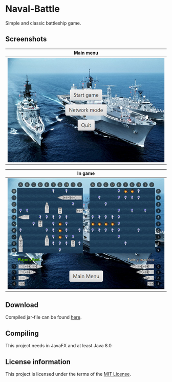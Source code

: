 # Naval-Battle

Simple and classic battleship game.

## Screenshots

| Main menu                                                        |
|------------------------------------------------------------------|
| ![Main menu of the game](Media/1.Main_menu.png "Main menu")      |

| In game                                                          |
|------------------------------------------------------------------|
| ![Casual play with bot](Media/2.In_game.png "In game")           |

## Download

Compiled jar-file can be found [here](https://github.com/Vasar007/Naval-Battle/tree/master/Source/out/artifacts/NavalBattle_jar).

## Compiling

This project needs in JavaFX and at least Java 8.0

## License information

This project is licensed under the terms of the [MIT License](LICENSE).

